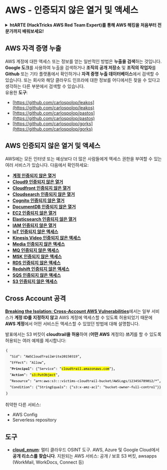 # AWS - 인증되지 않은 열거 및 액세스

<details>

<summary><strong>htARTE (HackTricks AWS Red Team Expert)</strong></a><strong>를 통해 AWS 해킹을 처음부터 전문가까지 배워보세요!</strong></summary>

HackTricks를 지원하는 다른 방법:

* **회사를 HackTricks에서 광고하거나 HackTricks를 PDF로 다운로드**하려면 [**SUBSCRIPTION PLANS**](https://github.com/sponsors/carlospolop)를 확인하세요!
* [**공식 PEASS & HackTricks 스웨그**](https://peass.creator-spring.com)를 얻으세요.
* [**The PEASS Family**](https://opensea.io/collection/the-peass-family)를 발견하세요. 독점적인 [**NFT**](https://opensea.io/collection/the-peass-family) 컬렉션입니다.
* 💬 [**Discord 그룹**](https://discord.gg/hRep4RUj7f) 또는 [**텔레그램 그룹**](https://t.me/peass)에 **참여**하거나 **Twitter** 🐦 [**@hacktricks_live**](https://twitter.com/hacktricks_live)를 **팔로우**하세요.
* **HackTricks** 및 **HackTricks Cloud** github 저장소에 **PR을 제출하여** 여러분의 해킹 기교를 **공유**하세요.

</details>

## AWS 자격 증명 누출

AWS 계정에 대한 액세스 또는 정보를 얻는 일반적인 방법은 **누출을 검색**하는 것입니다. **Google 도크**를 사용하여 누출을 검색하거나 **조직의 공개 저장소** 및 **조직의 작업자**를 **Github** 또는 기타 플랫폼에서 확인하거나 **자격 증명 누출 데이터베이스**에서 검색할 수 있습니다. 또는 회사와 해당 클라우드 인프라에 대한 정보를 어디에서든 찾을 수 있다고 생각하는 다른 부분에서 검색할 수 있습니다.\
유용한 **도구**:

* [https://github.com/carlospolop/leakos](https://github.com/carlospolop/leakos)
* [https://github.com/carlospolop/pastos](https://github.com/carlospolop/pastos)
* [https://github.com/carlospolop/gorks](https://github.com/carlospolop/gorks)

## AWS 인증되지 않은 열거 및 액세스

AWS에는 모든 인터넷 또는 예상보다 더 많은 사람들에게 액세스 권한을 부여할 수 있는 여러 서비스가 있습니다. 다음에서 확인하세요:

* ****[**계정 인증되지 않은 열거**](aws-accounts-unauthenticated-enum.md)****
* ****[**Cloud9 인증되지 않은 열거**](broken-reference)****
* ****[**Cloudfront 인증되지 않은 열거**](aws-cloudfront-unauthenticated-enum.md)****
* ****[**Cloudsearch 인증되지 않은 열거**](broken-reference)****
* ****[**Cognito 인증되지 않은 열거**](aws-cognito-unauthenticated-enum.md)****
* ****[**DocumentDB 인증되지 않은 열거**](aws-documentdb-enum.md)****
* ****[**EC2 인증되지 않은 열거**](aws-ec2-unauthenticated-enum.md)****
* ****[**Elasticsearch 인증되지 않은 열거**](aws-elasticsearch-unauthenticated-enum.md)****
* ****[**IAM 인증되지 않은 열거**](../../aws-pentesting/aws-unauthenticated-enum-access/aws-iam-and-sts-unauthenticated-enum.md)****
* ****[**IoT 인증되지 않은 액세스**](aws-iot-unauthenticated-enum.md)****
* ****[**Kinesis Video 인증되지 않은 액세스**](aws-kinesis-video-unauthenticated-enum.md)****
* ****[**Media 인증되지 않은 액세스**](aws-media-unauthenticated-enum.md)****
* ****[**MQ 인증되지 않은 액세스**](aws-mq-unauthenticated-enum.md)****
* ****[**MSK 인증되지 않은 액세스**](aws-msk-unauthenticated-enum.md)****
* ****[**RDS 인증되지 않은 액세스**](aws-rds-unauthenticated-enum.md)****
* ****[**Redshift 인증되지 않은 액세스**](aws-redshift-unauthenticated-enum.md)****
* ****[**SQS 인증되지 않은 액세스**](aws-sqs-unauthenticated-enum.md)****
* ****[**S3 인증되지 않은 액세스**](aws-s3-unauthenticated-enum.md)****

## Cross Account 공격

[**Breaking the Isolation: Cross-Account AWS Vulnerabilities**](https://www.youtube.com/watch?v=JfEFIcpJ2wk)에서는 일부 서비스가 **계정 ID를 지정하지 않고** AWS 계정에 액세스할 수 있도록 허용되었기 때문에 **AWS 계정**에서 어떤 서비스든 액세스할 수 있었던 방법에 대해 설명합니다.

발표에서는 S3 버킷이 **cloudtrail을 허용**하여 (**어떤 AWS** 계정의) **쓰기**를 할 수 있도록 허용되는 여러 예제를 제시합니다:

![](<../../../.gitbook/assets/image (38) (1).png>)

취약한 다른 서비스:

* AWS Config
* Serverless repository

## 도구

* [**cloud\_enum**](https://github.com/initstring/cloud\_enum): 멀티 클라우드 OSINT 도구. AWS, Azure 및 Google Cloud에서 **공개 리소스를 찾습니다**. 지원되는 AWS 서비스: 공개 / 보호 S3 버킷, awsapps (WorkMail, WorkDocs, Connect 등)
